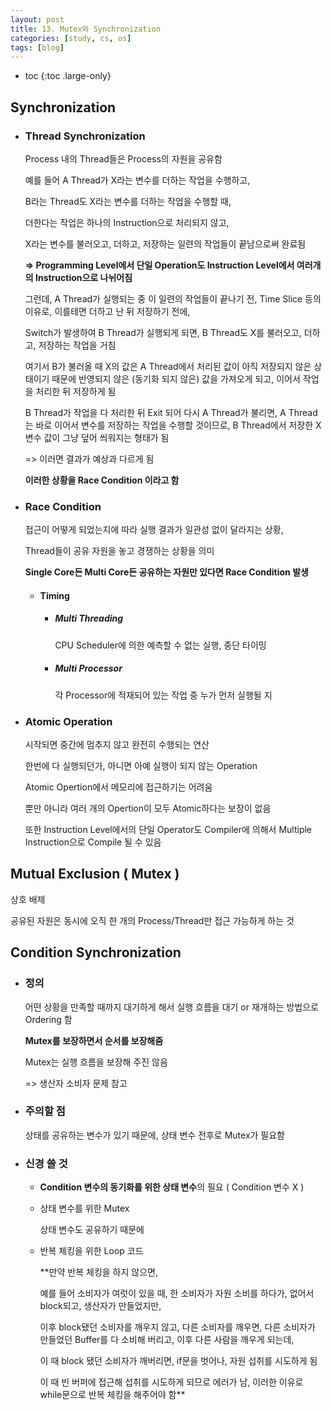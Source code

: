 ```yaml
---
layout: post
title: 13. Mutex와 Synchronization
categories: [study, cs, os]
tags: [blog]
---
```


- toc
{:toc .large-only}

## Synchronization
+ ### Thread Synchronization
	Process 내의 Thread들은 Process의 자원을 공유함
	
	예를 들어 A Thread가 X라는 변수를 더하는 작업을 수행하고,

	B라는 Thread도 X라는 변수를 더하는 작업을 수행할 때,
	
	더한다는 작업은 하나의 Instruction으로 처리되지 않고,
	
	X라는 변수를 불러오고, 더하고, 저장하는 일련의 작업들이 끝남으로써 완료됨

	**=> Programming Level에서 단일 Operation도 Instruction Level에서 여러개의 Instruction으로 나뉘어짐**

	그런데, A Thread가 실행되는 중 이 일련의 작업들이 끝나기 전,  Time Slice 등의 이유로, 이를테면 더하고 난 뒤 저장하기 전에,
	
	Switch가 발생하여 B Thread가 실행되게 되면, B Thread도 X를 불러오고, 더하고, 저장하는 작업을 거침
	
	여기서 B가 불러올 때 X의 값은 A Thread에서 처리된 값이 아직 저장되지 않은 상태이기 때문에 반영되지 않은 (동기화 되지 않은) 값을 가져오게 되고, 이어서 작업을 처리한 뒤 저장하게 됨

	B Thread가 작업을 다 처리한 뒤 Exit 되어 다시 A Thread가 불리면, A Thread는 바로 이어서 변수를 저장하는 작업을 수행할 것이므로, B Thread에서 저장한 X 변수 값이 그냥 덮어 씌워지는 형태가 됨

	=> 이러면 결과가 예상과 다르게 됨
	
	**이러한 상황을 Race Condition 이라고 함**
	
+ ### Race Condition
	접근이 어떻게 되었는지에 따라 실행 결과가 일관성 없이 달라지는 상황,
	
	Thread들이 공유 자원을 놓고 경쟁하는 상황을 의미

	**Single Core든 Multi Core든 공유하는 자원만 있다면 Race Condition 발생**

	+ #### Timing
		+ ##### Multi Threading
			CPU Scheduler에 의한 예측할 수 없는 실행, 중단 타이밍
		+ ##### Multi Processor
			각 Processor에 적재되어 있는 작업 중 누가 먼저 실행될 지

+ ### Atomic Operation
	시작되면 중간에 멈추지 않고 완전히 수행되는 연산
	
	한번에 다 실행되던가, 아니면 아예 실행이 되지 않는 Operation

	Atomic Opertion에서 메모리에 접근하기는 어려움
	
	뿐만 아니라 여러 개의 Opertion이 모두 Atomic하다는 보장이 없음

	또한 Instruction Level에서의 단일 Operator도 Compiler에 의해서 Multiple Instruction으로 Compile 될 수 있음


## Mutual Exclusion ( Mutex )
상호 배제

공유된 자원은 동시에 오직 한 개의 Process/Thread만 접근 가능하게 하는 것


## Condition Synchronization
+ ### 정의
	어떤 상황을 만족할 때까지 대기하게 해서 실행 흐름을 대기 or 재개하는 방법으로 Ordering 함

	**Mutex를 보장하면서 순서를 보장해줌**
		
	Mutex는 실행 흐름을 보장해 주진 않음

	=> 생산자 소비자 문제 참고

+ ### 주의할 점
	상태를 공유하는 변수가 있기 때문에, 상태 변수 전후로 Mutex가 필요함
+ ### 신경 쓸 것
	+ **Condition 변수의 동기화를 위한 상태 변수**의 필요 ( Condition 변수  X )

	+ 상태 변수를 위한 Mutex

		상태 변수도 공유하기 때문에

	+ 반복 체킹을 위한 Loop 코드

		**만약 반복 체킹을 하지 않으면,
		
		예를 들어 소비자가 여럿이 있을 때, 한 소비자가 자원 소비를 하다가, 없어서 block되고, 생산자가 만들었지만, 

		이후 block됐던 소비자를 깨우지 않고, 다른 소비자를 깨우면, 다른 소비자가 만들었던 Buffer를 다 소비해 버리고, 이후 다른 사람을 깨우게 되는데, 

		이 때 block 됐던 소비자가 깨버리면, if문을 벗어나, 자원 섭취를 시도하게 됨

		이 때 빈 버퍼에 접근해 섭취를 시도하게 되므로 에러가 남, 이러한 이유로 while문으로 반복 체킹을 해주어야 함**
	